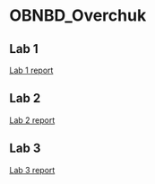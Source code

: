 # OBNBD_Overchuk

## Lab 1

[Lab 1 report](./lab1/lab1.md)

## Lab 2

[Lab 2 report](./lab2/lab2.md)

## Lab 3

[Lab 3 report](./lab3/lab3.md)